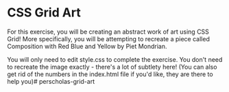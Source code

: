 # CSS Grid Art

For this exercise, you will be creating an abstract work of art using CSS Grid! More specifically, you will be attempting to recreate a piece called Composition with Red Blue and Yellow by Piet Mondrian.

You will only need to edit style.css to complete the exercise. You don't need to recreate the image exactly - there's a lot of subtlety here! (You can also get rid of the numbers in the index.html file if you'd like, they are there to help you)#   p e r s c h o l a s - g r i d - a r t  
 